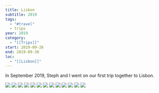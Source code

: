 ```yaml
---
title: Lisbon
subtitle: 2019
tags:
  - "#travel"
  - trips
year: 2019
category:
  - "[[Trips]]"
start: 2019-09-26
end: 2019-09-30
loc:
  - "[[Lisbon]]"
---
```


In September 2019, Steph and I went on our first trip together to Lisbon. 

<img src="{{ site.baseurl }}/assets/lisbon/Lisbon - 1.jpeg"/>  

<img src="{{ site.baseurl }}/assets/lisbon/Lisbon - 2.jpeg"/>  

<img src="{{ site.baseurl }}/assets/lisbon/Lisbon - 3.jpeg"/>  

<img src="{{ site.baseurl }}/assets/lisbon/Lisbon - 4.jpeg"/>  

<img src="{{ site.baseurl }}/assets/lisbon/Lisbon - 5.jpeg"/>  

<img src="{{ site.baseurl }}/assets/lisbon/Lisbon - 6.jpeg"/>  

<img src="{{ site.baseurl }}/assets/lisbon/Lisbon - 7.jpeg"/>  

<img src="{{ site.baseurl }}/assets/lisbon/Lisbon - 8.jpeg"/> 

<img src="{{ site.baseurl }}/assets/lisbon/Lisbon - 9.jpeg"/>  

<img src="{{ site.baseurl }}/assets/lisbon/Lisbon - 10.jpeg"/>  

<img src="{{ site.baseurl }}/assets/lisbon/Lisbon - 11.jpeg"/>  

<img src="{{ site.baseurl }}/assets/lisbon/Lisbon - 12.jpeg"/>  

<img src="{{ site.baseurl }}/assets/lisbon/Lisbon - 13.jpeg"/>
